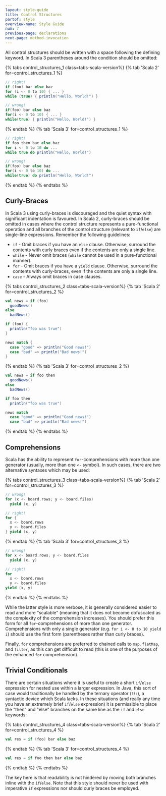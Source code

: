 ```yaml
---
layout: style-guide
title: Control Structures
partof: style
overview-name: Style Guide
num: 7
previous-page: declarations
next-page: method-invocation
---
```


All control structures should be written with a space following the
defining keyword. In Scala 3 parentheses around the condition should be omitted:

{% tabs control_structures_1 class=tabs-scala-version%}
{% tab 'Scala 2' for=control_structures_1 %}
```scala
// right!
if (foo) bar else baz
for (i <- 0 to 10) { ... }
while (true) { println("Hello, World!") }

// wrong!
if(foo) bar else baz
for(i <- 0 to 10) { ... }
while(true) { println("Hello, World!") }
```
{% endtab %}
{% tab 'Scala 3' for=control_structures_1 %}
```scala
// right!
if foo then bar else baz
for i <- 0 to 10 do ...
while true do println("Hello, World!") 

// wrong!
if(foo) bar else baz
for(i <- 0 to 10) do ...
while(true) do println("Hello, World!") 
```
{% endtab %}
{% endtabs %}

## Curly-Braces

In Scala 3 using curly-braces is discouraged and the quiet syntax with significant indentation is favoured. 
In Scala 2, curly-braces should be omitted in cases where the control structure
represents a pure-functional operation and all branches of the control
structure (relevant to `if`/`else`) are single-line expressions.
Remember the following guidelines:

-   `if` - Omit braces if you have an `else` clause. Otherwise, surround
    the contents with curly braces even if the contents are only a
    single line.
-   `while` - Never omit braces (`while` cannot be used in a
    pure-functional manner).
-   `for` - Omit braces if you have a `yield` clause. Otherwise,
    surround the contents with curly-braces, even if the contents are
    only a single line.
-   `case` - Always omit braces in case clauses.

<!-- necessary to separate the following example from the above bullet list -->

{% tabs control_structures_2 class=tabs-scala-version%}
{% tab 'Scala 2' for=control_structures_2 %}
```scala
val news = if (foo)
  goodNews()
else
  badNews()

if (foo) {
  println("foo was true")
}

news match {
  case "good" => println("Good news!")
  case "bad" => println("Bad news!")
}
```
{% endtab %}
{% tab 'Scala 3' for=control_structures_2 %}
```scala
val news = if foo then
  goodNews()
else
  badNews()

if foo then
  println("foo was true")

news match 
  case "good" => println("Good news!")
  case "bad" => println("Bad news!")
```
{% endtab %}
{% endtabs %}

## Comprehensions

Scala has the ability to represent `for`-comprehensions with more than
one generator (usually, more than one `<-` symbol). In such cases, there
are two alternative syntaxes which may be used:

{% tabs control_structures_3 class=tabs-scala-version%}
{% tab 'Scala 2' for=control_structures_3 %}
```scala
// wrong!
for (x <- board.rows; y <- board.files)
  yield (x, y)

// right!
for {
  x <- board.rows
  y <- board.files
} yield (x, y)
```
{% endtab %}
{% tab 'Scala 3' for=control_structures_3 %}
```scala
// wrong!
for x <- board.rows; y <- board.files
  yield (x, y)

// right!
for
  x <- board.rows
  y <- board.files
yield (x, y)
```
{% endtab %}
{% endtabs %}

While the latter style is more verbose, it is generally considered
easier to read and more "scalable" (meaning that it does not become
obfuscated as the complexity of the comprehension increases). You should
prefer this form for all `for`-comprehensions of more than one
generator. Comprehensions with only a single generator (e.g.
`for i <- 0 to 10 yield i`) should use the first form (parentheses
rather than curly braces).

Finally, `for` comprehensions are preferred to chained calls to `map`,
`flatMap`, and `filter`, as this can get difficult to read (this is one
of the purposes of the enhanced `for` comprehension).

## Trivial Conditionals

There are certain situations where it is useful to create a short
`if`/`else` expression for nested use within a larger expression. In
Java, this sort of case would traditionally be handled by the ternary
operator (`?`/`:`), a syntactic device which Scala lacks. In these
situations (and really any time you have an extremely brief `if`/`else`
expression) it is permissible to place the "then" and "else" branches on
the same line as the `if` and `else` keywords:

{% tabs control_structures_4 class=tabs-scala-version%}
{% tab 'Scala 2' for=control_structures_4 %}
```scala
val res = if (foo) bar else baz
```
{% endtab %}
{% tab 'Scala 3' for=control_structures_4 %}
```scala
val res = if foo then bar else baz
```
{% endtab %}
{% endtabs %}

The key here is that readability is not hindered by moving both branches
inline with the `if`/`else`. Note that this style should never be used
with imperative `if` expressions nor should curly braces be employed.
